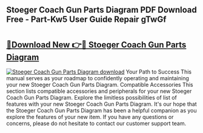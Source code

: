 ## Stoeger Coach Gun Parts Diagram PDF Download Free - Part-Kw5 User Guide Repair gTwGf

# <h2><a href="http://dfj4jqv.blite.top/?on=Stoeger+Coach+Gun+Parts+Diagram">🔗Download New 👉🔴 Stoeger Coach Gun Parts Diagram</a></h2>

[![Stoeger Coach Gun Parts Diagram download](https://i.imgur.com/lujVjoI.png)](http://dfj4jqv.blite.top/?on=Stoeger+Coach+Gun+Parts+Diagram)
Your Path to Success This manual serves as your roadmap to confidently operating and maintaining your new Stoeger Coach Gun Parts Diagram. Compatible Accessories This section lists compatible accessories and peripherals for your new Stoeger Coach Gun Parts Diagram. Explore the limitless possibilities of list of features with your new Stoeger Coach Gun Parts Diagram. It's our hope that the Stoeger Coach Gun Parts Diagram has been a helpful companion as you explore the features of your new item. If you have any questions or concerns, please do not hesitate to contact our customer support team.
